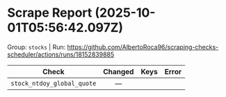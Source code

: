 # Scrape Report (2025-10-01T05:56:42.097Z)

Group: `stocks`  |  Run: https://github.com/AlbertoRoca96/scraping-checks-scheduler/actions/runs/18152839885

| Check | Changed | Keys | Error |
|---|:---:|:--|:--|
| `stock_ntdoy_global_quote` | — |  |  |
